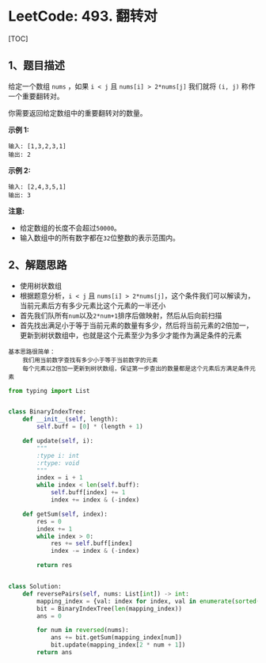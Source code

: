 # LeetCode: 493. 翻转对

[TOC]

## 1、题目描述

给定一个数组 `nums` ，如果 `i < j` 且 `nums[i] > 2*nums[j]` 我们就将 `(i, j)` 称作一个重要翻转对。

你需要返回给定数组中的重要翻转对的数量。

**示例 1:**

```
输入: [1,3,2,3,1]
输出: 2
```


**示例 2:**

```
输入: [2,4,3,5,1]
输出: 3
```


**注意:**

-   给定数组的长度不会超过`50000`。
-   输入数组中的所有数字都在`32`位整数的表示范围内。



## 2、解题思路

-   使用树状数组
-   根据题意分析，`i < j` 且 `nums[i] > 2*nums[j]`，这个条件我们可以解读为，当前元素后方有多少元素比这个元素的一半还小
-   首先我们队所有`num`以及`2*num+1`排序后做映射，然后从后向前扫描
-   首先找出满足小于等于当前元素的数量有多少，然后将当前元素的2倍加一，更新到树状数组中，也就是这个元素至少为多少才能作为满足条件的元素

```
基本思路很简单：
	我们用当前数字查找有多少小于等于当前数字的元素
	每个元素以2倍加一更新到树状数组，保证第一步查出的数量都是这个元素后方满足条件元素
```



```python
from typing import List


class BinaryIndexTree:
    def __init__(self, length):
        self.buff = [0] * (length + 1)

    def update(self, i):
        """
        :type i: int
        :rtype: void
        """
        index = i + 1
        while index < len(self.buff):
            self.buff[index] += 1
            index += index & (-index)

    def getSum(self, index):
        res = 0
        index += 1
        while index > 0:
            res += self.buff[index]
            index -= index & (-index)

        return res


class Solution:
    def reversePairs(self, nums: List[int]) -> int:
        mapping_index = {val: index for index, val in enumerate(sorted(set(map(lambda x: 2 * x + 1, nums)).union(set(nums))))}
        bit = BinaryIndexTree(len(mapping_index))
        ans = 0

        for num in reversed(nums):
            ans += bit.getSum(mapping_index[num])
            bit.update(mapping_index[2 * num + 1])
        return ans
```

